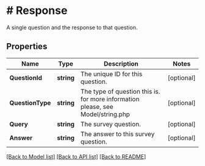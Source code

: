 # # Response
A single question and the response to that question.

## Properties 


Name | Type | Description | Notes
------------ | ------------- | ------------- | -------------
**QuestionId**| **string** | The unique ID for this question.  | [optional]
**QuestionType**| **string** | The type of question this is. for more information please, see Model/string.php  | [optional]
**Query**| **string** | The survey question.  | [optional]
**Answer**| **string** | The answer to this survey question.  | [optional]


[[Back to Model list]](../../README.md#models) [[Back to API list]](../../README.md#endpoints) [[Back to README]](../../README.md)

